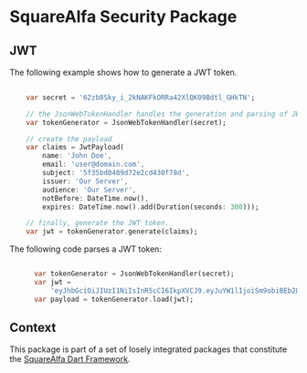 # SquareAlfa Security Package

## JWT

The following example shows how to generate a JWT token.

```dart
    
    var secret = '62zb8Sky_i_2kNAKFkORRa42XlQK09Bdtl_GHkTN';

    // the JsonWebTokenHandler handles the generation and parsing of JWT tokens.
    var tokenGenerator = JsonWebTokenHandler(secret);

    // create the payload
    var claims = JwtPayload(
        name: 'John Doe',
        email: 'user@domain.com',
        subject: '5f35bd0489d72e2cd430f78d',
        issuer: 'Our Server',
        audience: 'Our Server',
        notBefore: DateTime.now(),
        expires: DateTime.now().add(Duration(seconds: 300)));

    // finally, generate the JWT token.
    var jwt = tokenGenerator.generate(claims);


```

The following code parses a JWT token:

```dart

      var tokenGenerator = JsonWebTokenHandler(secret);
      var jwt =
          'eyJhbGciOiJIUzI1NiIsInR5cCI6IkpXVCJ9.eyJuYW1lIjoiSm9obiBEb2UiLCJzdWIiOiI1ZjM1YmQwNDg5ZDcyZTJjZDQzMGY3OGQiLCJlbWFpbCI6InVzZXJAZG9tYWluLmNvbSIsImlzcyI6Ik91ciBTZXJ2ZXIiLCJhdWQiOiJPdXIgU2VydmVyIiwibmJmIjoiMTYwNTMyNjEyOCIsImV4cCI6IjE2MDUzMjY0MjgiLCJyb2xlcyI6bnVsbCwidWlkIjpudWxsLCJ0aWQiOm51bGx9.d9+mbsXtv5Xv2yAwaD1X4zOLM5aYa3edmQcYSSCP+II';
      var payload = tokenGenerator.load(jwt);

```


## Context

This package is part of a set of losely integrated packages that constitute the [SquareAlfa Dart Framework](https://gitlab.com/dartaculous/dartaculous#squarealfa-dart-framework).
